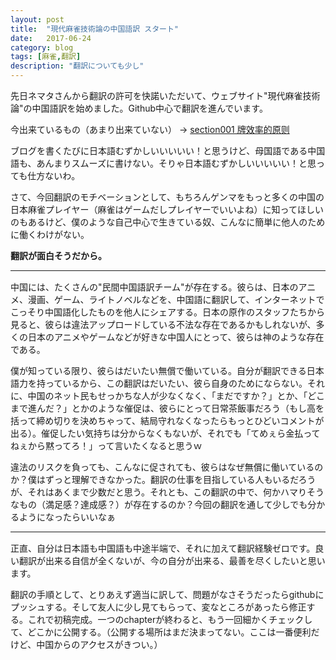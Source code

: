 ```yaml
---
layout: post
title:  "現代麻雀技術論の中国語訳 スタート"
date:   2017-06-24
category: blog
tags: [麻雀,翻訳]
description: "翻訳についても少し"
---
```


先日ネマタさんから翻訳の許可を快諾いただいて、ウェブサイト"現代麻雀技術論"の中国語訳を始めました。Github中心で翻訳を進んでいます。

今出来ているもの（あまり出来ていない） -> [section001 牌效率的原则](https://github.com/matsumatsu233/mahjong-tactics-chinese/blob/chapter1/chapter1/section001.md)

ブログを書くたびに日本語むずかしいいいいい！と思うけど、母国語である中国語も、あんまりスムーズに書けない。そりゃ日本語むずかしいいいいい！と思っても仕方ないわ。

さて、今回翻訳のモチベーションとして、もちろんゲンマをもっと多くの中国の日本麻雀プレイヤー（麻雀はゲームだしプレイヤーでいいよね）に知ってほしいのもあるけど、僕のような自己中心で生きている奴、こんなに簡単に他人のために働くわけがない。

**翻訳が面白そうだから。**

<hr style="margin-bottom: 15px"/>

中国には、たくさんの"民間中国語訳チーム"が存在する。彼らは、日本のアニメ、漫画、ゲーム、ライトノベルなどを、中国語に翻訳して、インターネットでこっそり中国語化したものを他人にシェアする。日本の原作のスタッフたちから見ると、彼らは違法アップロードしている不法な存在であるかもしれないが、多くの日本のアニメやゲームなどが好きな中国人にとって、彼らは神のような存在である。

僕が知っている限り、彼らはだいたい無償で働いている。自分が翻訳できる日本語力を持っているから、この翻訳はだいたい、彼ら自身のためにならない。それに、中国のネット民もせっかちな人が少なくなく、「まだですか？」とか、「どこまで進んだ？」とかのような催促は、彼らにとって日常茶飯事だろう（もし高を括って締め切りを決めちゃって、結局守れなくなったらもっとひどいコメントが出る）。催促したい気持ちは分からなくもないが、それでも「てめぇら金払ってねぇから黙ってろ！」って言いたくなると思うｗ

違法のリスクを負っても、こんなに促されても、彼らはなぜ無償に働いているのか？僕はずっと理解できなかった。翻訳の仕事を目指している人もいるだろうが、それはあくまで少数だと思う。それとも、この翻訳の中で、何かハマりそうなもの（満足感？達成感？）が存在するのか？今回の翻訳を通して少しでも分かるようになったらいいなぁ

<hr style="margin-bottom: 15px"/>
正直、自分は日本語も中国語も中途半端で、それに加えて翻訳経験ゼロです。良い翻訳が出来る自信が全くないが、今の自分が出来る、最善を尽くしたいと思います。

翻訳の手順として、とりあえず適当に訳して、問題がなさそうだったらgithubにプッシュする。そして友人に少し見てもらって、変なところがあったら修正する。これで初稿完成。一つのchapterが終わると、もう一回細かくチェックして、どこかに公開する。（公開する場所はまだ決まってない。ここは一番便利だけど、中国からのアクセスがきつい。）